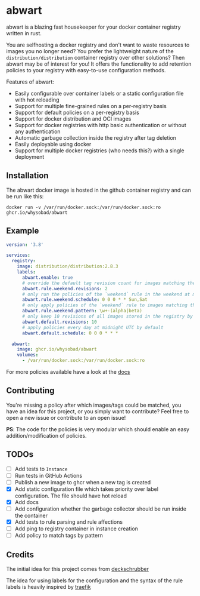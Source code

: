 # abwart

abwart is a blazing fast housekeeper for your docker container registry written in rust.

You are selfhosting a docker registry and don't want to waste resources to images you no longer need? You prefer the lightweight nature of the
 `distribution/distribution` container registry over other solutions? Then abwart may be of interest for you!
It offers the functionality to add retention policies to your registry with easy-to-use configuration methods.

Features of abwart:
* Easily configurable over container labels or a static configuration file with hot reloading
* Support for multiple fine-grained rules on a per-registry basis
* Support for default policies on a per-registry basis
* Support for docker distribution and OCI images
* Support for docker registries with http basic authentication or without any authentication
* Automatic garbage collection inside the registry after tag deletion
* Easily deployable using docker
* Support for multiple docker registries (who needs this?) with a single deployment

## Installation

The abwart docker image is hosted in the github container registry and can be run like this:
```shell
docker run -v /var/run/docker.sock:/var/run/docker.sock:ro ghcr.io/whysobad/abwart
```

## Example

```yaml
version: '3.8'

services:
  registry:
    image: distribution/distribution:2.8.3
    labels:
      abwart.enable: true
      # override the default tag revision count for images matching the `weekend` rule 
      abwart.rule.weekend.revisions: 2
      # only run the policies of the `weekend` rule in the weekend at midnight
      abwart.rule.weekend.schedule: 0 0 0 * * Sun,Sat
      # only apply policies of the `weekend` rule to images matching the regex pattern
      abwart.rule.weekend.pattern: \w+-(alpha|beta)
      # only keep 10 revisions of all images stored in the registry by default
      abwart.default.revisions: 10
      # apply policies every day at midnight UTC by default
      abwart.default.schedule: 0 0 0 * * *

  abwart:
    image: ghcr.io/whysobad/abwart
    volumes:
      - /var/run/docker.sock:/var/run/docker.sock:ro
```

For more policies available have a look at the [docs](docs/index.md)

## Contributing

You're missing a policy after which images/tags could be matched, you have an idea for this project, or you simply want to contribute? Feel free
to open a new issue or contribute to an open issue! 

**PS**: The code for the policies is very modular which should enable an easy addition/modification of policies.

## TODOs
- [ ] Add tests to `Instance`
- [ ] Run tests in GitHub Actions
- [ ] Publish a new image to ghcr when a new tag is created
- [x] Add static configuration file which takes priority over label configuration. The file should have hot reload
- [x] Add docs
- [ ] Add configuration whether the garbage collector should be run inside the container
- [x] Add tests to rule parsing and rule affections
- [ ] Add ping to registry container in instance creation
- [ ] Add policy to match tags by pattern

## Credits

The initial idea for this project comes from [deckschrubber](https://github.com/fraunhoferfokus/deckschrubber)

The idea for using labels for the configuration and the syntax of the rule labels is heavily inspired by [traefik](https://github.com/traefik/traefik)